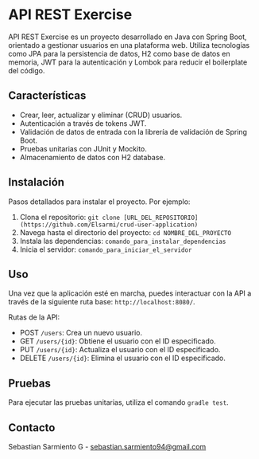 # API REST Exercise

API REST Exercise es un proyecto desarrollado en Java con Spring Boot, orientado a gestionar usuarios en una plataforma 
web. Utiliza tecnologías como JPA para la persistencia de datos, H2 como base de datos en memoria, JWT para la 
autenticación y Lombok para reducir el boilerplate del código.

## Características

- Crear, leer, actualizar y eliminar (CRUD) usuarios.
- Autenticación a través de tokens JWT.
- Validación de datos de entrada con la librería de validación de Spring Boot.
- Pruebas unitarias con JUnit y Mockito.
- Almacenamiento de datos con H2 database.

## Instalación

Pasos detallados para instalar el proyecto. Por ejemplo:

1. Clona el repositorio: `git clone [URL_DEL_REPOSITORIO](https://github.com/Elsarmi/crud-user-application)`
2. Navega hasta el directorio del proyecto: `cd NOMBRE_DEL_PROYECTO`
3. Instala las dependencias: `comando_para_instalar_dependencias`
4. Inicia el servidor: `comando_para_iniciar_el_servidor`

## Uso

Una vez que la aplicación esté en marcha, puedes interactuar con la API a través de la siguiente 
ruta base: `http://localhost:8080/`.

Rutas de la API:

- POST `/users`: Crea un nuevo usuario.
- GET `/users/{id}`: Obtiene el usuario con el ID especificado.
- PUT `/users/{id}`: Actualiza el usuario con el ID especificado.
- DELETE `/users/{id}`: Elimina el usuario con el ID especificado.

## Pruebas

Para ejecutar las pruebas unitarias, utiliza el comando `gradle test`.


## Contacto

Sebastian Sarmiento G - sebastian.sarmiento94@gmail.com
